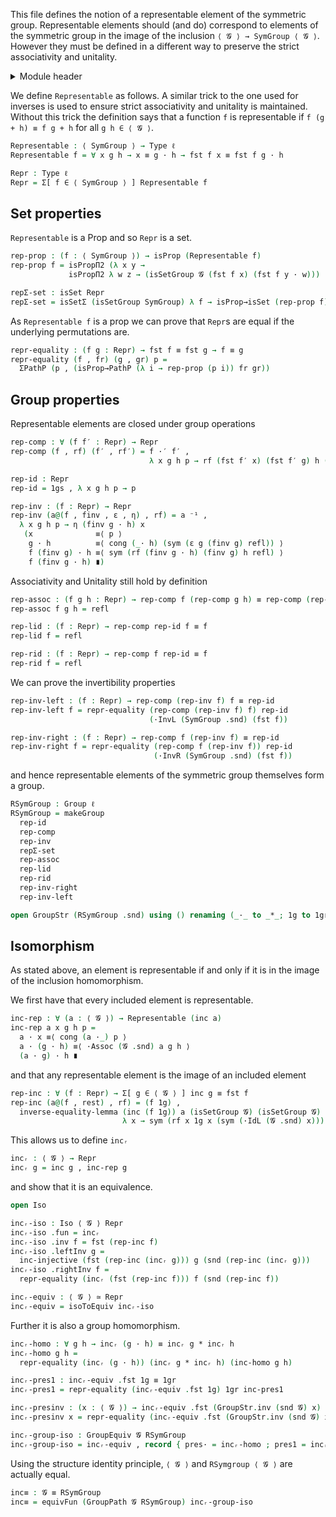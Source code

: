 This file defines the notion of a representable element of the symmetric group. Representable elements should (and do) correspond to elements of the symmetric group in the image of the inclusion `⟨ 𝓖 ⟩ → SymGroup ⟨ 𝓖 ⟩`. However they must be defined in a different way to preserve the strict associativity and unitality.

<details>
<summary>Module header</summary>

```agda
{-# OPTIONS --safe --cubical #-}

open import Cubical.Algebra.Group

module Groups.Symmetric.Representable {ℓ} (𝓖 : Group ℓ) where

open import Cubical.Algebra.Group.GroupPath
open import Cubical.Algebra.Group.Morphisms
open import Cubical.Data.Sigma
open import Cubical.Data.Vec
open import Cubical.Foundations.Equiv
open import Cubical.Foundations.HLevels
open import Cubical.Foundations.Isomorphism
open import Cubical.Foundations.Prelude
open import Cubical.Foundations.SIP
open import Cubical.Functions.FunExtEquiv
open import Groups.Function.Inverse
open import Groups.Symmetric
open import Groups.Symmetric.Inclusion 𝓖

open GroupStr (𝓖 .snd) using (_·_;1g;inv)
open GroupStr (SymGroup .snd) using () renaming (_·_ to _·′_; 1g to 1gs; inv to _⁻¹)
open GroupStr hiding (_·_;1g;inv)
```

</details>

We define `Representable` as follows. A similar trick to the one used for inverses is used to ensure strict associativity and unitality is maintained. Without this trick the definition says that a function `f` is representable if `f (g + h) ≡ f g + h` for all `g h ∈ ⟨ 𝓖 ⟩`.

```agda
Representable : ⟨ SymGroup ⟩ → Type ℓ
Representable f = ∀ x g h → x ≡ g · h → fst f x ≡ fst f g · h

Repr : Type ℓ
Repr = Σ[ f ∈ ⟨ SymGroup ⟩ ] Representable f
```

## Set properties

`Representable` is a Prop and so `Repr` is a set.

```agda
rep-prop : (f : ⟨ SymGroup ⟩) → isProp (Representable f)
rep-prop f = isPropΠ2 (λ x y →
             isPropΠ2 λ w z → (isSetGroup 𝓖 (fst f x) (fst f y · w)))

repΣ-set : isSet Repr
repΣ-set = isSetΣ (isSetGroup SymGroup) λ f → isProp→isSet (rep-prop f)
```

As `Representable f` is a prop we can prove that `Repr`s are equal if the underlying permutations are.

```agda
repr-equality : (f g : Repr) → fst f ≡ fst g → f ≡ g
repr-equality (f , fr) (g , gr) p =
  ΣPathP (p , (isProp→PathP (λ i → rep-prop (p i)) fr gr))
```

## Group properties

Representable elements are closed under group operations

```agda
rep-comp : ∀ (f f′ : Repr) → Repr
rep-comp (f , rf) (f′ , rf′) = f ·′ f′ ,
                               λ x g h p → rf (fst f′ x) (fst f′ g) h (rf′ x g h p)

rep-id : Repr
rep-id = 1gs , λ x g h p → p

rep-inv : (f : Repr) → Repr
rep-inv (a@(f , finv , ε , η) , rf) = a ⁻¹ ,
  λ x g h p → η (finv g · h) x
   (x              ≡⟨ p ⟩
    g · h          ≡⟨ cong (_· h) (sym (ε g (finv g) refl)) ⟩
    f (finv g) · h ≡⟨ sym (rf (finv g · h) (finv g) h refl) ⟩
    f (finv g · h) ∎)
```

Associativity and Unitality still hold by definition

```agda
rep-assoc : (f g h : Repr) → rep-comp f (rep-comp g h) ≡ rep-comp (rep-comp f g) h
rep-assoc f g h = refl

rep-lid : (f : Repr) → rep-comp rep-id f ≡ f
rep-lid f = refl

rep-rid : (f : Repr) → rep-comp f rep-id ≡ f
rep-rid f = refl
```

We can prove the invertibility properties

```agda
rep-inv-left : (f : Repr) → rep-comp (rep-inv f) f ≡ rep-id
rep-inv-left f = repr-equality (rep-comp (rep-inv f) f) rep-id
                               (·InvL (SymGroup .snd) (fst f))

rep-inv-right : (f : Repr) → rep-comp f (rep-inv f) ≡ rep-id
rep-inv-right f = repr-equality (rep-comp f (rep-inv f)) rep-id
                                (·InvR (SymGroup .snd) (fst f))
```

and hence representable elements of the symmetric group themselves form a group.

```agda
RSymGroup : Group ℓ
RSymGroup = makeGroup
  rep-id
  rep-comp
  rep-inv
  repΣ-set
  rep-assoc
  rep-lid
  rep-rid
  rep-inv-right
  rep-inv-left

open GroupStr (RSymGroup .snd) using () renaming (_·_ to _*_; 1g to 1gr; inv to invᵣ)
```

## Isomorphism

As stated above, an element is representable if and only if it is in the image of the inclusion homomorphism.

We first have that every included element is representable.

```agda
inc-rep : ∀ (a : ⟨ 𝓖 ⟩) → Representable (inc a)
inc-rep a x g h p =
  a · x ≡⟨ cong (a ·_) p ⟩
  a · (g · h) ≡⟨ ·Assoc (𝓖 .snd) a g h ⟩
  (a · g) · h ∎
```
and that any representable element is the image of an included element
```agda
rep-inc : ∀ (f : Repr) → Σ[ g ∈ ⟨ 𝓖 ⟩ ] inc g ≡ fst f
rep-inc (a@(f , rest) , rf) = (f 1g) ,
  inverse-equality-lemma (inc (f 1g)) a (isSetGroup 𝓖) (isSetGroup 𝓖)
                         λ x → sym (rf x 1g x (sym (·IdL (𝓖 .snd) x)))
```

This allows us to define `incᵣ`

```agda
incᵣ : ⟨ 𝓖 ⟩ → Repr
incᵣ g = inc g , inc-rep g
```

and show that it is an equivalence.

```agda
open Iso

incᵣ-iso : Iso ⟨ 𝓖 ⟩ Repr
incᵣ-iso .fun = incᵣ
incᵣ-iso .inv f = fst (rep-inc f)
incᵣ-iso .leftInv g =
  inc-injective (fst (rep-inc (incᵣ g))) g (snd (rep-inc (incᵣ g)))
incᵣ-iso .rightInv f =
  repr-equality (incᵣ (fst (rep-inc f))) f (snd (rep-inc f))

incᵣ-equiv : ⟨ 𝓖 ⟩ ≃ Repr
incᵣ-equiv = isoToEquiv incᵣ-iso
```

Further it is also a group homomorphism.

```agda
incᵣ-homo : ∀ g h → incᵣ (g · h) ≡ incᵣ g * incᵣ h
incᵣ-homo g h =
  repr-equality (incᵣ (g · h)) (incᵣ g * incᵣ h) (inc-homo g h)

incᵣ-pres1 : incᵣ-equiv .fst 1g ≡ 1gr
incᵣ-pres1 = repr-equality (incᵣ-equiv .fst 1g) 1gr inc-pres1

incᵣ-presinv : (x : ⟨ 𝓖 ⟩) → incᵣ-equiv .fst (GroupStr.inv (snd 𝓖) x) ≡ invᵣ (incᵣ-equiv .fst x)
incᵣ-presinv x = repr-equality (incᵣ-equiv .fst (GroupStr.inv (snd 𝓖) x)) (invᵣ (incᵣ-equiv .fst x)) (inc-pres-inv x)

incᵣ-group-iso : GroupEquiv 𝓖 RSymGroup
incᵣ-group-iso = incᵣ-equiv , record { pres· = incᵣ-homo ; pres1 = incᵣ-pres1 ; presinv = incᵣ-presinv }
```

Using the structure identity principle, `⟨ 𝓖 ⟩` and `RSymgroup ⟨ 𝓖 ⟩` are actually equal.

```agda
inc≡ : 𝓖 ≡ RSymGroup
inc≡ = equivFun (GroupPath 𝓖 RSymGroup) incᵣ-group-iso
```
